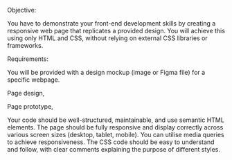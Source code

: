 Objective:

You have to demonstrate your front-end development skills by creating a
responsive web page that replicates a provided design. You will achieve this
using only HTML and CSS, without relying on external CSS libraries or
frameworks.

Requirements:

You will be provided with a design mockup (image or Figma file) for a
specific webpage.

Page design,

Page prototype,

Your code should be well-structured, maintainable, and use semantic
HTML elements.
The page should be fully responsive and display correctly across various
screen sizes (desktop, tablet, mobile). You can utilise media queries to
achieve responsiveness.
The CSS code should be easy to understand and follow, with clear
comments explaining the purpose of different styles.
